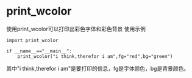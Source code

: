 # print_wcolor
使用print_wcolor可以打印出彩色字体和彩色背景
使用示例
```
import print_wcolor

if __name__=="__main__":
    print_wcolor("i think,therefor i am",fg="red",bg="green")
```   
其中"i think,therefor i am"是要打印的信息，fg是字体颜色，bg是背景颜色。
